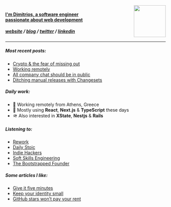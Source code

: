 <div>
<a href="https://dnlytras.com">
<img src="https://dnlytras.com/github/qr.png" align="right" width="100px" />
</div>
<h4>I'm Dimitrios, a software engineer<br/>passionate about web development</h3>

<h5>
<a href="https://dnlytras.com">website</a> /
<a href="https://dnlytras.com/blog">blog</a> /
<a href="https://twitter.com/dnlytras">twitter</a> /
<a href="https://www.linkedin.com/in/dnlytras/">linkedin<a/>
</h5>

---

##### Most recent posts:
  
- [Crypto & the fear of missing out](https://dnlytras.com/blog/crypto-fomo/)
- [Working remotely](https://dnlytras.com/blog/remote-work/)  
- [All company chat should be in public](https://dnlytras.com/blog/chat-in-public/)
- [Ditching manual releases with Changesets](https://dnlytras.com/blog/using-changesets/)
  
##### Daily work:

- 🏡 Working remotely from Athens, Greece
- 🧰 Mostly using **React**, **Next.js** & **TypeScript** these days
- 🪖 Also interested in **XState**, **Nestjs** & **Rails**
  
 
 ##### Listening to:
  
- [Rework](https://www.rework.fm/index.html)
- [Daily Stoic](https://podbay.fm/p/the-daily-stoic)
- [Indie Hackers](https://podbay.fm/p/the-indie-hackers-podcast)
- [Soft Skills Engineering](https://podbay.fm/p/soft-skills-engineering)
- [The Bootstrapped Founder](https://podbay.fm/p/the-bootstrapped-founder)

##### Some articles I like:

- [Give it five minutes](https://m.signalvnoise.com/give-it-five-minutes/)
- [Keep your identity small](http://www.paulgraham.com/identity.html)  
- [GitHub stars won’t pay your rent](https://medium.com/@kitze/github-stars-wont-pay-your-rent-8b348e12baed)
